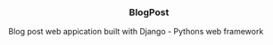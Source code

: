 <h3 align="center">BlogPost</h3>
Blog post web appication built with Django - Pythons web framework
